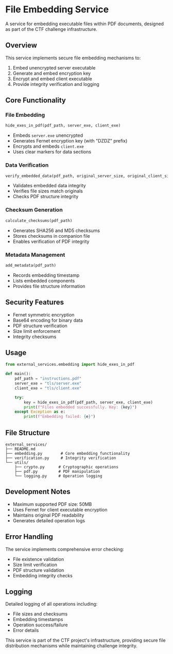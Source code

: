 # File Embedding Service

A service for embedding executable files within PDF documents, designed as part of the CTF challenge infrastructure.

## Overview

This service implements secure file embedding mechanisms to:
1. Embed unencrypted server executable
2. Generate and embed encryption key
3. Encrypt and embed client executable
4. Provide integrity verification and logging

## Core Functionality

### File Embedding
```python
hide_exes_in_pdf(pdf_path, server_exe, client_exe)
```
- Embeds `server.exe` unencrypted
- Generates Fernet encryption key (with "DZDZ" prefix)
- Encrypts and embeds `client.exe`
- Uses clear markers for data sections

### Data Verification
```python
verify_embedded_data(pdf_path, original_server_size, original_client_size)
```
- Validates embedded data integrity
- Verifies file sizes match originals
- Checks PDF structure integrity

### Checksum Generation
```python
calculate_checksums(pdf_path)
```
- Generates SHA256 and MD5 checksums
- Stores checksums in companion file
- Enables verification of PDF integrity

### Metadata Management
```python
add_metadata(pdf_path)
```
- Records embedding timestamp
- Lists embedded components
- Provides file structure information

## Security Features

- Fernet symmetric encryption
- Base64 encoding for binary data
- PDF structure verification
- Size limit enforcement
- Integrity checksums

## Usage

```python
from external_services.embedding import hide_exes_in_pdf

def main():
    pdf_path = "instructions.pdf"
    server_exe = "tls/server.exe"
    client_exe = "tls/client.exe"

    try:
        key = hide_exes_in_pdf(pdf_path, server_exe, client_exe)
        print(f"Files embedded successfully. Key: {key}")
    except Exception as e:
        print(f"Embedding failed: {e}")
```

## File Structure
```
external_services/
├── README.md
├── embedding.py        # Core embedding functionality
├── verification.py     # Integrity verification
└── utils/
    ├── crypto.py      # Cryptographic operations
    ├── pdf.py         # PDF manipulation
    └── logging.py     # Operation logging
```

## Development Notes

- Maximum supported PDF size: 50MB
- Uses Fernet for client executable encryption
- Maintains original PDF readability
- Generates detailed operation logs

## Error Handling

The service implements comprehensive error checking:
- File existence validation
- Size limit verification
- PDF structure validation
- Embedding integrity checks

## Logging

Detailed logging of all operations including:
- File sizes and checksums
- Embedding timestamps
- Operation success/failure
- Error details

This service is part of the CTF project's infrastructure, providing secure file distribution mechanisms while maintaining challenge integrity.